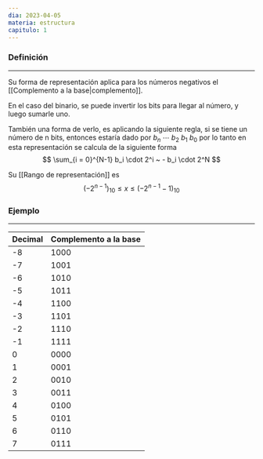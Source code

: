 ```yaml
---
dia: 2023-04-05
materia: estructura
capitulo: 1
---
```

### Definición
---
Su forma de representación aplica para los números negativos el [[Complemento a la base|complemento]].

En el caso del binario, se puede invertir los bits para llegar al número, y luego sumarle uno.

También una forma de verlo, es aplicando la siguiente regla, si se tiene un número de n bits, entonces estaría dado por $b_n~\cdots~b_2~b_1~b_0$ por lo tanto en esta representación se calcula de la siguiente forma
$$ \sum_{i = 0}^{N-1} b_i \cdot 2^i ~ - b_i \cdot 2^N $$

Su [[Rango de representación]] es $$ (-2^{n-1})_{10} \le x \le (-2^{n-1} - 1)_{10}$$

### Ejemplo
---
| Decimal | Complemento a la base |
| ------- | --------------------- |
| -8      | 1000                  |
| -7      | 1001                  |
| -6      | 1010                  |
| -5      | 1011                  |
| -4      | 1100                  |
| -3      | 1101                  |
| -2      | 1110                  |
| -1      | 1111                  |
| 0       | 0000                  |
| 1       | 0001                  |
| 2       | 0010                  |
| 3       | 0011                  |
| 4       | 0100                  |
| 5       | 0101                  |
| 6       | 0110                  |
| 7       | 0111                  |

